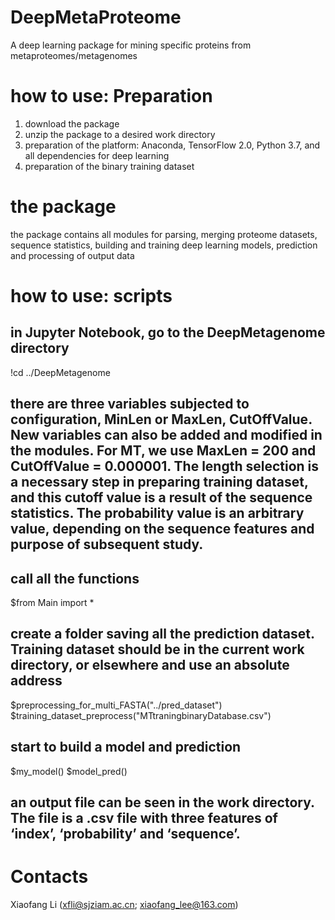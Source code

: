 # DeepMetaProteome
A deep learning package for mining specific proteins from metaproteomes/metagenomes
# how to use: Preparation
1. download the package
2. unzip the package to a desired work directory
3. preparation of the platform: Anaconda, TensorFlow 2.0, Python 3.7, and all dependencies for deep learning
4. preparation of the binary training dataset
# the package
the package contains all modules for parsing, merging proteome datasets, sequence statistics, building and training deep learning models, prediction and processing of output data
# how to use: scripts
## in Jupyter Notebook, go to the DeepMetagenome directory
!cd ../DeepMetagenome
## there are three variables subjected to configuration, MinLen or MaxLen, CutOffValue. New variables can also be added and modified in the modules. For MT, we use MaxLen = 200 and CutOffValue = 0.000001. The length selection is a necessary step in preparing training dataset, and this cutoff value is a result of the sequence statistics. The probability value is an arbitrary value, depending on the sequence features and purpose of subsequent study.
## call all the functions 
$from Main import *
## create a folder saving all the prediction dataset. Training dataset should be in the current work directory, or elsewhere and use an absolute address
$preprocessing_for_multi_FASTA("../pred_dataset")
$training_dataset_preprocess("MTtraningbinaryDatabase.csv")
## start to build a model and prediction
$my_model()
$model_pred()
## an output file can be seen in the work directory. The file is a .csv file with three features of ‘index’, ‘probability’ and ‘sequence’.
# Contacts
Xiaofang Li (xfli@sjziam.ac.cn; xiaofang_lee@163.com)
